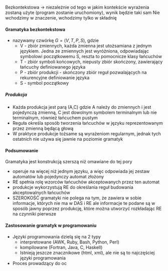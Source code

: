 Bezkontekstowa → niezależnie od tego w jakim kontekście wyrażenia zostaną użyte (program zostanie uruchomiony), wynik będzie taki sam
Nie wchodzimy w znaczenie, wchodzimy tylko w składnię

#### Gramatyka bezkontekstowa
- nazywamy czwórkę $G = (V,T,P,S)$, gdzie
	- V - zbiór zmiennych, każda zmienna jest utożsamiana z jednym językiem. Jedna ze zmiennych jest wyróżniona, odpowiadając symbolowi początkowemu S, reszta to pomocnicze klasy łańcuchów
	- T - zbiór symboli końcowych, niepusty zbiór skończony, zawierający łańcuchy definiowanego języka
	- P - zbiór produkcji - skończony zbiór reguł pozwalających na rekurencyjne definiowanie języka
	- S - symbol początkowy 

##### Produkcja
- Każda produkcja jest parą (A,C) gdzie A należy do zmiennych i jest pojedynczą zmienną, C jest dowolnym symbolem terminalnym lub nie terminalnym, również łańcuchem pustym
- Reguła określa sposób tworzenia łańcuchów w języku reprezentowanym przez zmienną będącą głową
- W praktyce produkcje tożsame są wyrażeniom regularnym, jednak tych ostatnich nie używa się jawnie na poziomie gramatyk

#### Podsumowanie
Gramatyka jest konstrukcją szerszą niż omawiane do tej pory
- operuje na więcej niż jednym języku, a więc odpowiada jej zestaw automatów lub pojedynczy automat złożony
- RE spełnia rolę wzorców łańcuchów akceptowanych przez ten automat
- produkcje wykorzystują RE do określania reguł budowania akceptowalnych łańcuchów
- SZEROKOŚĆ gramatyki nie polega na tym, że zawiera w sobie informacje, których nie ma w DAS i RE ale informacje te podane są w sposób jawny poprzez produkcję, które można utworzyć rozkładając RE na czynniki pierwsze

#### Zastosowanie gramatyk w programowaniu
- Języki programowania dzielą się na 2 typy
	- interpretowane (AWK, Ruby, Bash, Python, Perl)
	- kompilowane (Fortran, Java, C, Haskell)
	- Istnieją jeszcze znacznikowe (html, xml), ale nie są to najczęściej języki programowania
- Proces prowadzący do oc